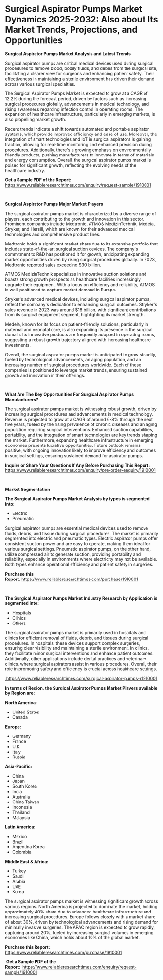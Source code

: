 <p><h1>Surgical Aspirator Pumps Market Dynamics 2025-2032: Also about Its Market Trends, Projections, and Opportunities</h1></p><p><strong>Surgical Aspirator Pumps Market Analysis and Latest Trends</strong></p>
<p><p>Surgical aspirator pumps are critical medical devices used during surgical procedures to remove blood, bodily fluids, and debris from the surgical site, facilitating a clearer view for surgeons and enhancing patient safety. Their effectiveness in maintaining a sterile environment has driven their demand across various surgical specialties.</p><p>The Surgical Aspirator Pumps Market is expected to grow at a CAGR of 12.2% during the forecast period, driven by factors such as increasing surgical procedures globally, advancements in medical technology, and rising awareness regarding infection control in operating rooms. The expansion of healthcare infrastructure, particularly in emerging markets, is also propelling market growth.</p><p>Recent trends indicate a shift towards automated and portable aspirator systems, which provide improved efficiency and ease of use. Moreover, the integration of smart technologies and IoT in surgical aspirators is gaining traction, allowing for real-time monitoring and enhanced precision during procedures. Additionally, there's a growing emphasis on environmentally friendly products, pushing manufacturers to innovate in terms of materials and energy consumption. Overall, the surgical aspirator pumps market is poised for significant growth, reflecting the evolving needs of the healthcare industry.</p></p>
<p><strong>Get a Sample PDF of the Report:&nbsp;</strong> <a href="https://www.reliableresearchtimes.com/enquiry/request-sample/1910001?utm_campaign=2641&utm_medium=2&utm_source=Github&utm_content=ia&utm_term=16042025&utm_id=surgical-aspirator-pumps">https://www.reliableresearchtimes.com/enquiry/request-sample/1910001</a></p>
<p>&nbsp;</p>
<p><strong>Surgical Aspirator Pumps Major Market Players</strong></p>
<p><p>The surgical aspirator pumps market is characterized by a diverse range of players, each contributing to the growth and innovation in this sector. Prominent companies include Medtronic, ATMOS MedizinTechnik, Medela, Stryker, and Hersill, which are known for their advanced medical technologies and comprehensive product lines.</p><p>Medtronic holds a significant market share due to its extensive portfolio that includes state-of-the-art surgical suction devices. The company's commitment to R&D has positioned it for growth, anticipating expanding market opportunities driven by rising surgical procedures globally. In 2023, Medtronic reported sales exceeding $30 billion.</p><p>ATMOS MedizinTechnik specializes in innovative suction solutions and boasts strong growth prospects as healthcare facilities increasingly upgrade their equipment. With a focus on efficiency and reliability, ATMOS is well-positioned to capture market demand in Europe.</p><p>Stryker's advanced medical devices, including surgical aspirator pumps, reflect the company's dedication to enhancing surgical outcomes. Stryker's sales revenue in 2023 was around $18 billion, with significant contributions from its surgical equipment segment, highlighting its market strength.</p><p>Medela, known for its focus on patient-friendly solutions, particularly in maternal and neonatal care, is also expanding its presence in the surgical domain. Its innovative products are frequently adopted in operating rooms, suggesting a robust growth trajectory aligned with increasing healthcare investments.</p><p>Overall, the surgical aspirator pumps market is anticipated to grow steadily, fueled by technological advancements, an aging population, and an increasing number of surgical procedures worldwide. Each of these companies is positioned to leverage market trends, ensuring sustained growth and innovation in their offerings.</p></p>
<p>&nbsp;</p>
<p><strong>What Are The Key Opportunities For Surgical Aspirator Pumps Manufacturers?</strong></p>
<p><p>The surgical aspirator pumps market is witnessing robust growth, driven by increasing surgical procedures and advancements in medical technology. Revenue is projected to grow at a CAGR of around 6-8% through the next five years, fueled by the rising prevalence of chronic diseases and an aging population requiring surgical interventions. Enhanced suction capabilities, portability, and the integration of smart technologies are key trends shaping the market. Furthermore, expanding healthcare infrastructure in emerging economies presents lucrative opportunities. Future outlook remains positive, with ongoing innovation likely to improve efficiency and outcomes in surgical settings, ensuring sustained demand for aspirator pumps.</p></p>
<p><strong>Inquire or Share Your Questions If Any Before Purchasing This Report:</strong> <a href="https://www.reliableresearchtimes.com/enquiry/pre-order-enquiry/1910001?utm_campaign=2641&utm_medium=2&utm_source=Github&utm_content=ia&utm_term=16042025&utm_id=surgical-aspirator-pumps">https://www.reliableresearchtimes.com/enquiry/pre-order-enquiry/1910001</a></p>
<p>&nbsp;</p>
<p><strong>Market Segmentation</strong></p>
<p><strong>The Surgical Aspirator Pumps Market Analysis by types is segmented into:</strong></p>
<p><ul><li>Electric</li><li>Pneumatic</li></ul></p>
<p><p>Surgical aspirator pumps are essential medical devices used to remove fluids, debris, and tissue during surgical procedures. The market is primarily segmented into electric and pneumatic types. Electric aspirator pumps offer consistent suction power and are easy to operate, making them ideal for various surgical settings. Pneumatic aspirator pumps, on the other hand, utilize compressed air to generate suction, providing portability and reliability, especially in environments where electricity may not be available. Both types enhance operational efficiency and patient safety in surgeries.</p></p>
<p><strong>Purchase this Report:&nbsp;</strong><a href="https://www.reliableresearchtimes.com/purchase/1910001?utm_campaign=2641&utm_medium=2&utm_source=Github&utm_content=ia&utm_term=16042025&utm_id=surgical-aspirator-pumps">https://www.reliableresearchtimes.com/purchase/1910001</a></p>
<p>&nbsp;</p>
<p><strong>The Surgical Aspirator Pumps Market Industry Research by Application is segmented into:</strong></p>
<p><ul><li>Hospitals</li><li>Clinics</li><li>Others</li></ul></p>
<p><p>The surgical aspirator pumps market is primarily used in hospitals and clinics for efficient removal of fluids, debris, and tissues during surgical procedures. In hospitals, these devices support complex surgeries, ensuring clear visibility and maintaining a sterile environment. In clinics, they facilitate minor surgical interventions and enhance patient outcomes. Additionally, other applications include dental practices and veterinary clinics, where surgical aspirators assist in various procedures. Overall, their role in promoting safety and efficiency is crucial across healthcare settings.</p></p>
<p><a href="https://www.reliableresearchtimes.com/surgical-aspirator-pumps-r1910001?utm_campaign=2641&utm_medium=2&utm_source=Github&utm_content=ia&utm_term=16042025&utm_id=surgical-aspirator-pumps">&nbsp;https://www.reliableresearchtimes.com/surgical-aspirator-pumps-r1910001</a></p>
<p><strong>In terms of Region, the Surgical Aspirator Pumps Market Players available by Region are:</strong></p>
<p>
    <p> <strong> North America: </strong>
        <ul>
            <li>United States</li>
            <li>Canada</li>
        </ul>
        </p> 
    <p> <strong> Europe: </strong>
        <ul>
            <li>Germany</li>
            <li>France</li>
            <li>U.K.</li>
            <li>Italy</li>
            <li>Russia</li>
        </ul>
        </p> 
    <p> <strong> Asia-Pacific: </strong>
        <ul>
            <li>China</li>
            <li>Japan</li>
            <li>South Korea</li>
            <li>India</li>
            <li>Australia</li>
            <li>China Taiwan</li>
            <li>Indonesia</li>
            <li>Thailand</li>
            <li>Malaysia</li>
        </ul>
        </p> 
    <p> <strong> Latin America: </strong>
        <ul>
            <li>Mexico</li>
            <li>Brazil</li>
            <li>Argentina Korea</li>
            <li>Colombia</li>
        </ul>
        </p> 
    <p> <strong> Middle East & Africa: </strong>
        <ul>
            <li>Turkey</li>
            <li>Saudi</li>
            <li>Arabia</li>
            <li>UAE</li>
            <li>Korea</li>
        </ul>
    </p>
    </p>
<p><p>The surgical aspirator pumps market is witnessing significant growth across various regions. North America is projected to dominate the market, holding approximately 40% share due to advanced healthcare infrastructure and increasing surgical procedures. Europe follows closely with a market share of about 30%, driven by technological advancements and rising demand for minimally invasive surgeries. The APAC region is expected to grow rapidly, capturing around 20%, fueled by increasing surgical volumes in emerging economies like China, which holds about 10% of the global market.</p></p>
<p><strong>Purchase this Report: </strong><a href="https://www.reliableresearchtimes.com/purchase/1910001?utm_campaign=2641&utm_medium=2&utm_source=Github&utm_content=ia&utm_term=16042025&utm_id=surgical-aspirator-pumps">https://www.reliableresearchtimes.com/purchase/1910001</a></p>
<p>&nbsp;<strong>Get a Sample PDF of the Report:&nbsp;&nbsp;</strong><a href="https://www.reliableresearchtimes.com/enquiry/request-sample/1910001?utm_campaign=2641&utm_medium=2&utm_source=Github&utm_content=ia&utm_term=16042025&utm_id=surgical-aspirator-pumps">https://www.reliableresearchtimes.com/enquiry/request-sample/1910001</a></p>
<p><strong></strong></p>
<p><p></p><p></p><p></p></p>